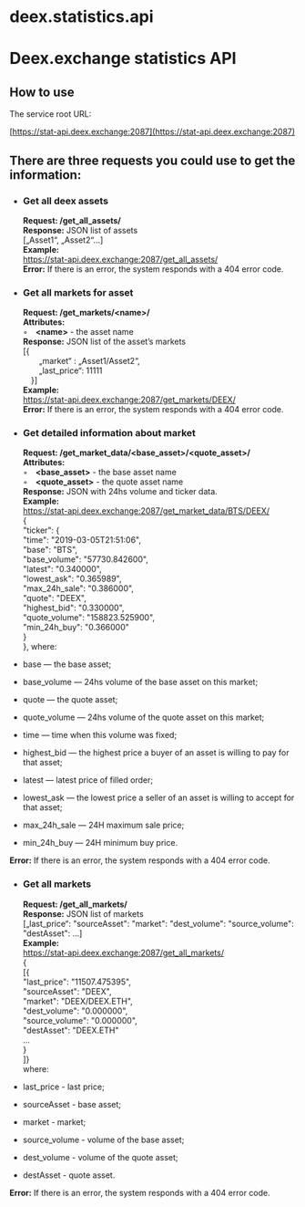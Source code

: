 # deex.statistics.api
Deex.exchange statistics API
============================

How to use
----------

The service root URL:

[https://stat-api.deex.exchange:2087](https://stat-api.deex.exchange:2087)

There are three requests you could use to get the information:
--------------------------------------------------------------

-   ### Get all deex assets

    **Request: /get\_all\_assets/** \
    **Response:** JSON list of assets \
    [„Asset1“, „Asset2“…] \
    **Example:** \
    https://stat-api.deex.exchange:2087/get_all_assets/ \
    **Error:** If there is an error, the system responds with a 404 error code.

-   ### Get all markets for asset

    **Request: /get\_markets/\<name\>/** \
    **Attributes:** \
    ◦ **\<name\>** - the asset name \
    **Response:** JSON list of the asset’s markets \
    [{ \
      „market“ : „Asset1/Asset2“, \
      „last\_price“: 11111 \
     }] \
    **Example:** \
    https://stat-api.deex.exchange:2087/get_markets/DEEX/ \
    **Error:** If there is an error, the system responds with a 404 error code.

-   ### Get detailed information about market

    **Request: /get\_market\_data/\<base\_asset\>/\<quote\_asset\>/** \
    **Attributes:** \
    ◦ **\<base\_asset\>** - the base asset name \
    ◦ **\<quote\_asset\>** - the quote asset name \
    **Response:** JSON with 24hs volume and ticker data. \
    **Example:** \
    https://stat-api.deex.exchange:2087/get_market_data/BTS/DEEX/ \
    { \
	"ticker": { \
	"time": "2019-03-05T21:51:06", \
	"base": "BTS", \
	"base_volume": "57730.842600", \
	"latest": "0.340000", \
	"lowest_ask": "0.365989", \
	"max_24h_sale": "0.386000", \
	"quote": "DEEX", \
	"highest_bid": "0.330000", \
	"quote_volume": "158823.525900", \
	"min_24h_buy": "0.366000" \
	} \
	}, where:

-   base — the base asset;
-   base\_volume — 24hs volume of the base asset on this market;
-   quote — the quote asset;
-   quote\_volume — 24hs volume of the quote asset on this market;
-   time — time when this volume was fixed;
-   highest\_bid — the highest price a buyer of an asset is willing to pay for that asset;
-   latest — latest price of filled order;
-   lowest\_ask — the lowest price a seller of an asset is willing to accept for that asset;
-   max_24h_sale — 24H maximum sale price;
-   min_24h_buy — 24H minimum buy price.

**Error:** If there is an error, the system responds with a 404 error code.

-   ### Get all markets

    **Request: /get\_all\_markets/** \
    **Response:** JSON list of markets \
    [„last_price“: "sourceAsset": "market": "dest_volume": "source_volume": "destAsset": …] \
    **Example:** \
    https://stat-api.deex.exchange:2087/get_all_markets/ \
    { \
    [{ \
    "last_price": "11507.475395", \
    "sourceAsset": "DEEX", \
    "market": "DEEX/DEEX.ETH", \
    "dest_volume": "0.000000", \
    "source_volume": "0.000000", \
    "destAsset": "DEEX.ETH" \
    ... \
    } \
    ]} \
    where:
    
-  last\_price - last price;
-  sourceAsset - base asset;
-  market - market;
-  source\_volume - volume of the base asset;
-  dest\_volume - volume of the quote asset;
-  destAsset - quote asset.

**Error:** If there is an error, the system responds with a 404 error code.
